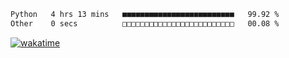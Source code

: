 
 <!--START_SECTION:waka-->

```txt
Python   4 hrs 13 mins   ■■■■■■■■■■■■■■■■■■■■■■■■■   99.92 %
Other    0 secs          □□□□□□□□□□□□□□□□□□□□□□□□□   00.08 %
```

<!--END_SECTION:waka-->

[![wakatime](https://wakatime.com/badge/user/8f47ca76-7ab1-43a1-9479-d511fbd1982b.svg)](https://wakatime.com/@8f47ca76-7ab1-43a1-9479-d511fbd1982b)
